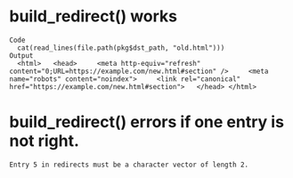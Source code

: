 # build_redirect() works

    Code
      cat(read_lines(file.path(pkg$dst_path, "old.html")))
    Output
      <html>   <head>     <meta http-equiv="refresh" content="0;URL=https://example.com/new.html#section" />     <meta name="robots" content="noindex">     <link rel="canonical" href="https://example.com/new.html#section">   </head> </html> 

# build_redirect() errors if one entry is not right.

    Entry 5 in redirects must be a character vector of length 2.

